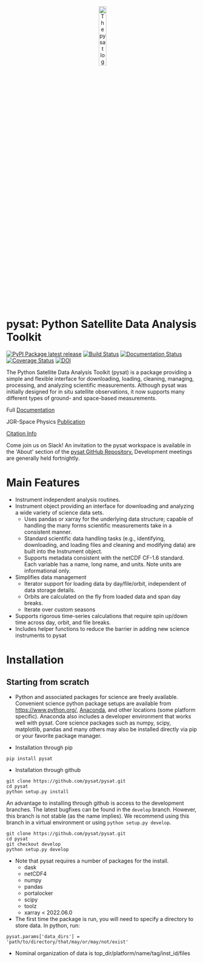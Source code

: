 <div align="center">
        <img height="0" width="0px">
        <img width="20%" src="https://raw.githubusercontent.com/pysat/pysat/main/docs/images/logo.png" alt="The pysat logo: A snake orbiting a blue sphere" title="pysat"</img>
</div>

# pysat: Python Satellite Data Analysis Toolkit
[![PyPI Package latest release](https://img.shields.io/pypi/v/pysat.svg)](https://pypi.python.org/pypi/pysat)
[![Build Status](https://github.com/pysat/pysat/actions/workflows/main.yml/badge.svg)](https://github.com/pysat/pysat/actions/workflows/main.yml/badge.svg)
[![Documentation Status](https://readthedocs.org/projects/pysat/badge/?version=latest)](http://pysat.readthedocs.io/en/latest/?badge=latest)
[![Coverage Status](https://coveralls.io/repos/github/pysat/pysat/badge.svg?branch=main)](https://coveralls.io/github/pysat/pysat?branch=main)
[![DOI](https://zenodo.org/badge/33449914.svg)](https://zenodo.org/badge/latestdoi/33449914)

The Python Satellite Data Analysis Toolkit (pysat) is a package providing a
simple and flexible interface for downloading, loading, cleaning, managing,
processing, and analyzing scientific measurements. Although pysat was initially
designed for in situ satellite observations, it now supports many different
types of ground- and space-based measurements.

Full [Documentation](http://pysat.readthedocs.io/en/latest/index.html)

JGR-Space Physics [Publication](https://doi.org/10.1029/2018JA025297)

[Citation Info](https://pysat.readthedocs.io/en/latest/citing.html)

Come join us on Slack! An invitation to the pysat workspace is available 
in the 'About' section of the [pysat GitHub Repository.](https://github.com/pysat/pysat)
Development meetings are generally held fortnightly.

# Main Features
* Instrument independent analysis routines.
* Instrument object providing an interface for downloading and analyzing a wide
  variety of science data sets.
  * Uses pandas or xarray for the underlying data structure;
    capable of handling the many forms scientific measurements take in a
    consistent manner.
  * Standard scientific data handling tasks (e.g., identifying, downloading,
    and loading files and cleaning and modifying data) are built into the
    Instrument object.
  * Supports metadata consistent with the netCDF CF-1.6 standard. Each variable
    has a name, long name, and units. Note units are informational only.
* Simplifies data management
  * Iterator support for loading data by day/file/orbit, independent of data
    storage details.
  * Orbits are calculated on the fly from loaded data and span day breaks.
  * Iterate over custom seasons
* Supports rigorous time-series calculations that require spin up/down time
  across day, orbit, and file breaks.
* Includes helper functions to reduce the barrier in adding new science
  instruments to pysat

# Installation
## Starting from scratch
* Python and associated packages for science are freely available. Convenient
  science python package setups are available from https://www.python.org/,
  [Anaconda](https://www.anaconda.com/distribution/), and other locations
  (some platform specific). Anaconda also includes a developer environment that
  works well with pysat. Core science packages such as numpy, scipy, matplotlib,
  pandas and many others may also be installed directly via pip or your
  favorite package manager.

* Installation through pip
```
pip install pysat
```
* Installation through github
```
git clone https://github.com/pysat/pysat.git
cd pysat
python setup.py install
```
An advantage to installing through github is access to the development branches.
The latest bugfixes can be found in the `develop` branch.  However, this branch
is not stable (as the name implies).  We recommend using this branch in a
virtual environment or using `python setup.py develop`.
```
git clone https://github.com/pysat/pysat.git
cd pysat
git checkout develop
python setup.py develop
```
* Note that pysat requires a number of packages for the install.  
  * dask
  * netCDF4
  * numpy
  * pandas
  * portalocker
  * scipy
  * toolz
  * xarray < 2022.06.0
* The first time the package is run, you will need to specify a directory to
  store data. In python, run:
```
pysat.params['data_dirs'] = 'path/to/directory/that/may/or/may/not/exist'
```
  * Nominal organization of data is top_dir/platform/name/tag/inst_id/files
